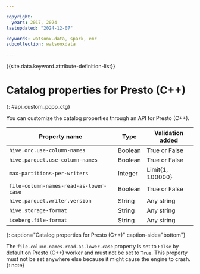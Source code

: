 ```yaml
---

copyright:
  years: 2017, 2024
lastupdated: "2024-12-07"

keywords: watsonx.data, spark, emr
subcollection: watsonxdata

---
```


{{site.data.keyword.attribute-definition-list}}

# Catalog properties for Presto (C++)
{: #api_custom_pcpp_ctg}

You can customize the catalog properties through an API for Presto (C++).

| Property name | Type | Validation added |
| -- | -- | -- |
| `hive.orc.use-column-names` | Boolean | True or False |
| `hive.parquet.use-column-names` | Boolean | True or False |
| `max-partitions-per-writers` | Integer | Limit{1, 100000} |
| `file-column-names-read-as-lower-case` | Boolean | True or False |
| `hive.parquet.writer.version` | String | Any string
| `hive.storage-format` | String | Any string |
| `iceberg.file-format` | String | Any string |
{: caption="Catalog properties for Presto (C++)" caption-side="bottom"}

The `file-column-names-read-as-lower-case` property is set to `False` by default on Presto (C++) worker and must not be set to `True`. This property must not be set anywhere else because it might cause the engine to crash.
{: note}

